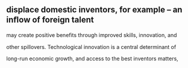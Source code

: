 ## displace domestic inventors, for example – an inﬂow of foreign talent

may create positive beneﬁts through improved skills, innovation, and

other spillovers. Technological innovation is a central determinant of

long-run economic growth, and access to the best inventors matters,
